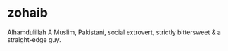 # zohaib
Alhamdulillah A Muslim, Pakistani, social extrovert, strictly bittersweet &amp; a straight-edge guy.

